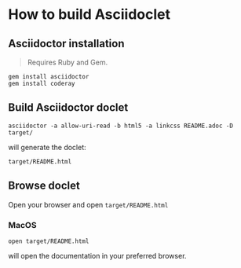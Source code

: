 # How to build Asciidoclet

## Asciidoctor installation

> Requires Ruby and Gem.

```
gem install asciidoctor
gem install coderay
```

## Build Asciidoctor doclet

```
asciidoctor -a allow-uri-read -b html5 -a linkcss README.adoc -D target/
```

will generate the doclet:

```
target/README.html
```

## Browse doclet

Open your browser and open `target/README.html`

### MacOS

```
open target/README.html
```

will open the documentation in your preferred browser.

